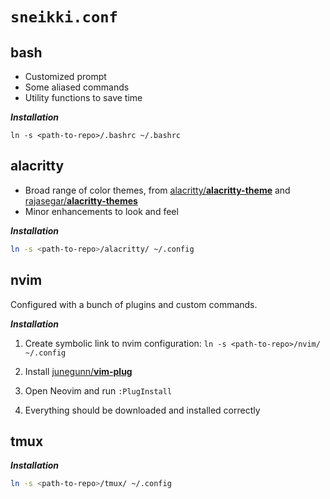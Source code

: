 # `sneikki.conf`

## bash

* Customized prompt
* Some aliased commands
* Utility functions to save time

***Installation***

`ln -s <path-to-repo>/.bashrc ~/.bashrc`

## alacritty

* Broad range of color themes, from
[alacritty/**alacritty-theme**](https://github.com/alacritty/alacritty-theme) and
[rajasegar/**alacritty-themes**](https://github.com/rajasegar/alacritty-themes)
* Minor enhancements to look and feel

***Installation***

```sh
ln -s <path-to-repo>/alacritty/ ~/.config
```

## nvim

Configured with a bunch of plugins and custom commands.

***Installation***

1. Create symbolic link to nvim configuration: `ln -s <path-to-repo>/nvim/ ~/.config`

1. Install [junegunn/**vim-plug**](https://github.com/junegunn/vim-plug)
2. Open Neovim and run `:PlugInstall`
3. Everything should be downloaded and installed correctly

## tmux

***Installation***

```sh
ln -s <path-to-repo>/tmux/ ~/.config
```
